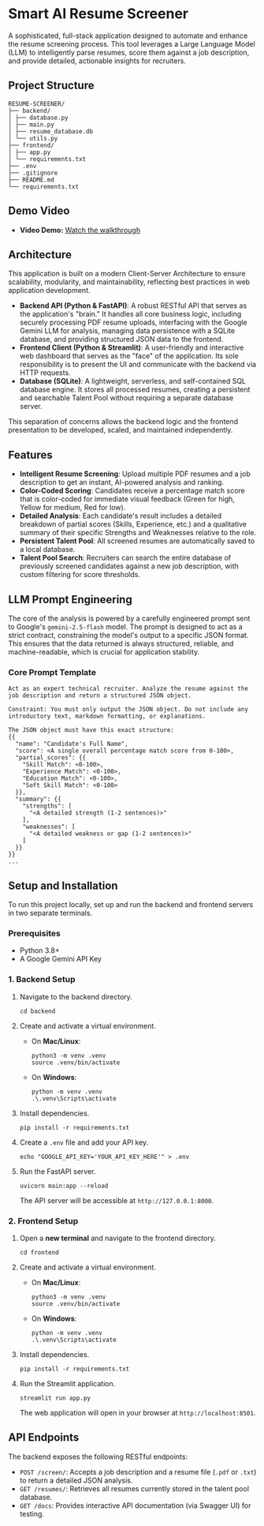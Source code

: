 # Smart AI Resume Screener

A sophisticated, full-stack application designed to automate and enhance the resume screening process. This tool leverages a Large Language Model (LLM) to intelligently parse resumes, score them against a job description, and provide detailed, actionable insights for recruiters.

## Project Structure

```
RESUME-SCREENER/
├── backend/
│ ├── database.py
│ ├── main.py
│ ├── resume_database.db
│ └── utils.py
├── frontend/
│ ├── app.py
│ └── requirements.txt
├── .env
├── .gitignore
├── README.md
└── requirements.txt
```
## Demo Video

- **Video Demo:** [Watch the walkthrough](https://drive.google.com/file/d/1CudUOxlNVSmCuZ0OIsCWfJ1VP894eYh0/view?usp=sharing)

## Architecture

This application is built on a modern Client-Server Architecture to ensure scalability, modularity, and maintainability, reflecting best practices in web application development.


*   **Backend API (Python & FastAPI)**: A robust RESTful API that serves as the application's "brain." It handles all core business logic, including securely processing PDF resume uploads, interfacing with the Google Gemini LLM for analysis, managing data persistence with a SQLite database, and providing structured JSON data to the frontend.
*   **Frontend Client (Python & Streamlit)**: A user-friendly and interactive web dashboard that serves as the "face" of the application. Its sole responsibility is to present the UI and communicate with the backend via HTTP requests.
*   **Database (SQLite)**: A lightweight, serverless, and self-contained SQL database engine. It stores all processed resumes, creating a persistent and searchable Talent Pool without requiring a separate database server.

This separation of concerns allows the backend logic and the frontend presentation to be developed, scaled, and maintained independently.

## Features

*   **Intelligent Resume Screening**: Upload multiple PDF resumes and a job description to get an instant, AI-powered analysis and ranking.
*   **Color-Coded Scoring**: Candidates receive a percentage match score that is color-coded for immediate visual feedback (Green for high, Yellow for medium, Red for low).
*   **Detailed Analysis**: Each candidate's result includes a detailed breakdown of partial scores (Skills, Experience, etc.) and a qualitative summary of their specific Strengths and Weaknesses relative to the role.
*   **Persistent Talent Pool**: All screened resumes are automatically saved to a local database.
*   **Talent Pool Search**: Recruiters can search the entire database of previously screened candidates against a new job description, with custom filtering for score thresholds.

## LLM Prompt Engineering

The core of the analysis is powered by a carefully engineered prompt sent to Google's `gemini-2.5-flash` model. The prompt is designed to act as a strict contract, constraining the model's output to a specific JSON format. This ensures that the data returned is always structured, reliable, and machine-readable, which is crucial for application stability.

### Core Prompt Template

```
Act as an expert technical recruiter. Analyze the resume against the job description and return a structured JSON object.

Constraint: You must only output the JSON object. Do not include any introductory text, markdown formatting, or explanations.

The JSON object must have this exact structure:
{{
  "name": "Candidate's Full Name",
  "score": <A single overall percentage match score from 0-100>,
  "partial_scores": {{
    "Skill Match": <0-100>,
    "Experience Match": <0-100>,
    "Education Match": <0-100>,
    "Soft Skill Match": <0-100>
  }},
  "summary": {{
    "strengths": [
      "<A detailed strength (1-2 sentences)>"
    ],
    "weaknesses": [
      "<A detailed weakness or gap (1-2 sentences)>"
    ]
  }}
}}
...
```


## Setup and Installation

To run this project locally, set up and run the backend and frontend servers in two separate terminals.

### Prerequisites
*   Python 3.8+
*   A Google Gemini API Key

### 1. Backend Setup

1.  Navigate to the backend directory.
    ```
    cd backend
    ```

2.  Create and activate a virtual environment.

    *   On **Mac/Linux**:
        ```
        python3 -m venv .venv
        source .venv/bin/activate
        ```
    *   On **Windows**:
        ```
        python -m venv .venv
        .\.venv\Scripts\activate
        ```

3.  Install dependencies.
    ```
    pip install -r requirements.txt
    ```

4.  Create a `.env` file and add your API key.
    ```
    echo "GOOGLE_API_KEY='YOUR_API_KEY_HERE'" > .env
    ```

5.  Run the FastAPI server.
    ```
    uvicorn main:app --reload
    ```
    The API server will be accessible at `http://127.0.0.1:8000`.

### 2. Frontend Setup

1.  Open a **new terminal** and navigate to the frontend directory.
    ```
    cd frontend
    ```

2.  Create and activate a virtual environment.

    *   On **Mac/Linux**:
        ```
        python3 -m venv .venv
        source .venv/bin/activate
        ```
    *   On **Windows**:
        ```
        python -m venv .venv
        .\.venv\Scripts\activate
        ```

3.  Install dependencies.
    ```
    pip install -r requirements.txt
    ```

4.  Run the Streamlit application.
    ```
    streamlit run app.py
    ```
    The web application will open in your browser at `http://localhost:8501`.

## API Endpoints

The backend exposes the following RESTful endpoints:

*   `POST /screen/`: Accepts a job description and a resume file (`.pdf` or `.txt`) to return a detailed JSON analysis.
*   `GET /resumes/`: Retrieves all resumes currently stored in the talent pool database.
*   `GET /docs`: Provides interactive API documentation (via Swagger UI) for testing.

